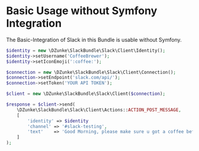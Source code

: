 # Basic Usage without Symfony Integration

The Basic-Integration of Slack in this Bundle is usable without Symfony.

``` php
$identity = new \DZunke\SlackBundle\Slack\Client\Identity();
$identity->setUsername('CoffeeBrewer');
$identity->setIconEmoji(':coffee:');

$connection = new \DZunke\SlackBundle\Slack\Client\Connection();
$connection->setEndpoint('slack.com/api/');
$connection->setToken('YOUR API TOKEN');

$client = new \DZunke\SlackBundle\Slack\Client($connection);

$response = $client->send(
    \DZunke\SlackBundle\Slack\Client\Actions::ACTION_POST_MESSAGE,
    [
        'identity' => $identity
        'channel' => '#slack-testing',
        'text'    => 'Good Morning, please make sure u got a coffee before working!'
    ]
);
```
